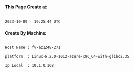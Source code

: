 
   
#### This Page Create at:

```bash

2023-10-09 - 19:25:44 UTC

```

#### Create By Machine:

```bash

Host Name : fv-az1248-271

platform  : Linux-6.2.0-1012-azure-x86_64-with-glibc2.35

Ip Local  : 10.1.0.168

```

